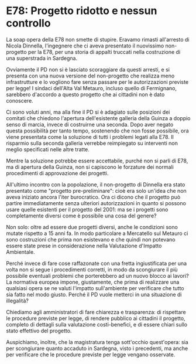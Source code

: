 # E78: Progetto ridotto e nessun controllo

La soap opera della E78 non smette di stupire. Eravamo rimasti all'arresto di
Nicola Dinnella, l'ingegnere che ci aveva presentato il nuovissimo non-progetto
per la E78, per una storia di appalti truccati nella costruzione di una
superstrada in Sardegna.

Ovviamente il PD non si è lasciato scoraggiare da questi arresti, e si presenta
con una nuova versione del non-progetto che realizza meno infrastrutture e lo
vogliono fare senza passare per le autorizzazioni previste per legge!
I sindaci dell'Alta Val Metauro, incluso quello di Fermignano, sarebbero
d'accordo a questo progetto che ai cittadini non è dato conoscere.

Ci sono voluti anni, ma alla fine il PD si è adagiato sulle posizioni dei
comitati che chiedono l'apertura dell'esistente galleria della Guinza a doppio
senso di marcia, invece di costruirne una seconda. Dopo aver negato questa
possibilità per tanto tempo, sostenendo che non fosse possibile, ora viene
presentata come la soluzione di tutti i problemi legati alla E78. Il risparmio
sulla seconda galleria verrebbe reimpiegato su interventi non meglio
specificati nelle altre tratte.

Mentre la soluzione potrebbe essere accettabile, purché non si parli di E78, ma
di apertura della Guinza, non si capiscono le forzature dei normali
procedimenti di approvazione dei progetti.

All'ultimo incontro con la popolazione, il non-progetto di Dinnella era stato
presentato come "progetto pre-preliminare": cioè era solo un'idea che non aveva
iniziato ancora l'iter burocratico. Ora ci dicono che il progetto può partire
immediatamente senza ulteriori autorizzazioni in quanto si possono usare quelle
esistenti per il progetto del 2001: ma se i progetti sono completamente diversi
come è possibile una cosa del genere?

Non solo: oltre ad essere due progetti diversi, anche le condizioni sono mutate
rispetto a 15 anni fa. In modo particolare a Mercatello sul Metauro ci sono
costruzioni che prima non esistevano e che quindi non potevano essere state
prese in considerazione nella Valutazione d'Impatto Ambientale.

Perché invece di fare cose raffazonate con una fretta ingiustificata per una
volta non si segue i procedimenti corretti, in modo da scongiurare il più
possibile eventuali problemi che porterebbero ad un nuovo blocco ai lavori?
La normativa europea impone, giustamente, che prima di realizzare una qualsiasi
opera se ne valuti l'impatto sull'ambiente per verificare che tutto sia fatto
nel modo giusto. Perché il PD vuole metterci in una situazione di illegalità?

Chiediamo agli amministratori di fare chiarezza e trasparenza: di rispettare le
procedure previste per legge, di rendere pubblico ai cittadini il progetto,
completo di dettagli sulla valutazione costi-benefici, e di essere chiari sullo
stato effettivo del progetto.

Auspichiamo, inoltre, che la magistratura tenga sott'occhio quest'opera: sia
per scongiurare quanto accaduto in Sardegna, visto i precedenti, ma anche per
verificare che le procedure previste per legge vengano osservate.
